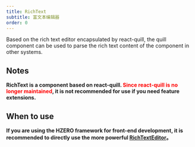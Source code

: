```yaml
---
title: RichText
subtitle: 富文本编辑器
order: 0
---
```


Based on the rich text editor encapsulated by react-quill, the quill component can be used to parse the rich text content of the component in other systems.

## Notes

<p><strong>RichText is a component based on react-quill. <font color="red">Since react-quill is no longer maintained</font>, it is not recommended for use if you need feature extensions.</strong></p>

## When to use

**If you are using the HZERO framework for front-end development, it is recommended to directly use the more powerful [RichTextEditor](https://open.hand-china.com/document-center/doc/product/10137/10227?doc_id=32692&doc_code=32692)。**
